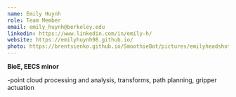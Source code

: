 ```yaml
---
name: Emily Huynh
role: Team Member
email: emily_huynh@berkeley.edu
linkedin: https://www.linkedin.com/in/emily-h/
website: https://emilyhuynh98.github.io/
photo: https://brentsienko.github.io/SmoothieBot/pictures/emilyheadshot.png
---
```


**BioE, EECS minor**

-point cloud processing and analysis, transforms, path planning, gripper actuation
